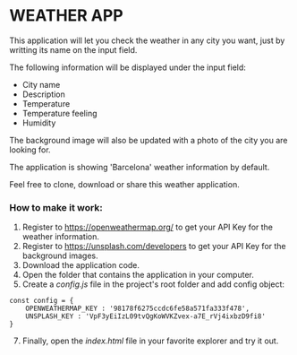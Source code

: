 <h1>WEATHER APP</h1>

This application will let you check the weather in any city you want, just by writting its name on the input field.

The following information will be displayed under the input field:
- City name
- Description
- Temperature
- Temperature feeling
- Humidity

The background image will also be updated with a photo of the city you are looking for.

The application is showing 'Barcelona' weather information by default.

Feel free to clone, download or share this weather application.

<h3>How to make it work:</h3>

1. Register to https://openweathermap.org/ to get your API Key for the weather information. 
2. Register to https://unsplash.com/developers to get your API Key for the background images.
3. Download the application code.
4. Open the folder that contains the application in your computer.
5. Create a <i>config.js</i> file in the project's root folder and add config object:

```
const config = {
    OPENWEATHERMAP_KEY : '98178f6275ccdc6fe58a571fa333f478',
    UNSPLASH_KEY : 'VpF3yEiIzL09tvQgKoWVKZvex-a7E_rVj4ixbzD9fi8'
}
```

7. Finally, open the <i>index.html</i> file in your favorite explorer and try it out.
